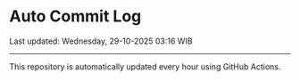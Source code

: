 # Auto Commit Log

Last updated: Wednesday, 29-10-2025 03:16 WIB

---

This repository is automatically updated every hour using GitHub Actions.
